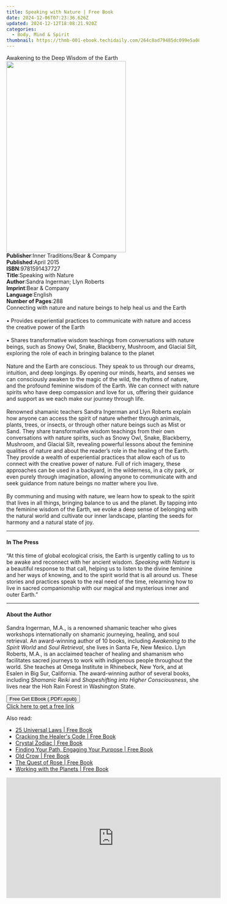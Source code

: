```yaml
---
title: Speaking with Nature | Free Book
date: 2024-12-06T07:23:36.626Z
updated: 2024-12-12T18:08:21.920Z
categories:
  - Body, Mind & Spirit
thumbnail: https://thmb-001-ebook.techidaily.com/264c8ad79485dc099e5a086e854d5ee2ce8fda1c18cbc69e06172f506ee5317d.jpg
---
```

<main id="book-container">
  <div class="flex flex-col">
    <div class="book-brief flex-1 py-6 px-4 sm:p-6 md:py-10 md:px-8">
      <!-- brief-->
      <div class="book-brief-main">
        Awakening to the Deep Wisdom of the Earth
      </div>
    </div>
    <div
      class="book-meta-info flex-1 grid gap-4 col-start-1 col-end-3 row-start-1 sm:mb-6 sm:grid-cols-4 lg:gap-6 lg:col-start-2 lg:row-end-6 lg:row-span-6 lg:mb-0"
    >
      <div
        class="book-meta-info-left place-content-center mt-4 p-4 text-sm leading-6 col-start-2 col-span-2 dark:text-slate-400"
      >
        <img
          class="w-full h-500 object-cover rounded-lg sm:h-255 sm:col-span-2 lg:col-span-full"
          src="https://img-001-ebook.techidaily.com/17deaea188ddd51b515e10e9a7b17d409ef5015822397cf792edec78dc29fe2d.jpg"
          alt=""
          width="312"
          height="500"
        />
      </div>
      <div
        class="book-meta-info-right mt-2 col-start-1 row-start-2 col-span-3 self-center"
      >
        <!-- meta data  -->
        <div class="flex flex-col px-4 md:px-8">
          <div class="flex-1">
            <strong>Publisher</strong>:<span class="px-2"
              >Inner Traditions/Bear &amp; Company</span
            >
          </div>
          <div class="flex-1">
            <strong>Published</strong>:<span class="px-2">April 2015</span>
          </div>
          <div class="flex-1">
            <strong>ISBN</strong>:<span class="px-2">9781591437727</span>
          </div>
          <div class="flex-1">
            <strong>Title</strong>:<span class="px-2"
              >Speaking with Nature</span
            >
          </div>
          <div class="flex-1">
            <strong>Author</strong>:<span class="px-2"
              >Sandra Ingerman; Llyn Roberts</span
            >
          </div>
          <div class="flex-1">
            <strong>Imprint</strong>:<span class="px-2"
              >Bear &amp; Company</span
            >
          </div>
          <div class="flex-1">
            <strong>Language</strong>:<span class="px-2">English</span>
          </div>
          <div class="flex-1">
            <strong>Number of Pages</strong>:<span class="px-2">288</span>
          </div>
        </div>
      </div>
    </div>
    <div class="book-description flex-1 py-6 px-4 sm:p-6 md:py-10 md:px-8">
      <div class="book-description-main">
        <div accordion-content="" id="description">
          Connecting with nature and nature beings to help heal us and the Earth
          <br />
          <br />• Provides experiential practices to communicate with nature and
          access the creative power of the Earth <br />
          <br />• Shares transformative wisdom teachings from conversations with
          nature beings, such as Snowy Owl, Snake, Blackberry, Mushroom, and
          Glacial Silt, exploring the role of each in bringing balance to the
          planet <br />
          <br />Nature and the Earth are conscious. They speak to us through our
          dreams, intuition, and deep longings. By opening our minds, hearts,
          and senses we can consciously awaken to the magic of the wild, the
          rhythms of nature, and the profound feminine wisdom of the Earth. We
          can connect with nature spirits who have deep compassion and love for
          us, offering their guidance and support as we each make our journey
          through life. <br />
          <br />Renowned shamanic teachers Sandra Ingerman and Llyn Roberts
          explain how anyone can access the spirit of nature whether through
          animals, plants, trees, or insects, or through other nature beings
          such as Mist or Sand. They share transformative wisdom teachings from
          their own conversations with nature spirits, such as Snowy Owl, Snake,
          Blackberry, Mushroom, and Glacial Silt, revealing powerful lessons
          about the feminine qualities of nature and about the reader’s role in
          the healing of the Earth. They provide a wealth of experiential
          practices that allow each of us to connect with the creative power of
          nature. Full of rich imagery, these approaches can be used in a
          backyard, in the wilderness, in a city park, or even purely through
          imagination, allowing anyone to communicate with and seek guidance
          from nature beings no matter where you live. <br />
          <br />By communing and musing with nature, we learn how to speak to
          the spirit that lives in all things, bringing balance to us and the
          planet. By tapping into the feminine wisdom of the Earth, we evoke a
          deep sense of belonging with the natural world and cultivate our inner
          landscape, planting the seeds for harmony and a natural state of joy.
        </div>
        <div class="accordion-fader"></div>
      </div>
    </div>
    <div class="book-excerpts flex-1 py-6 px-4 sm:p-6 md:py-10 md:px-8">
      <!-- excerpts-->
      <div class="book-excerpts-main">
        <hr />
        <h4 class="placeholder placeholder-heading">
          <span>In The Press</span>
        </h4>
        <p>
          “At this time of global ecological crisis, the Earth is urgently
          calling to us to be awake and reconnect with her ancient wisdom.
          <i>Speaking with Nature</i> is a beautiful response to that call,
          helping us to listen to the divine feminine and her ways of knowing,
          and to the spirit world that is all around us. These stories and
          practices speak to the real need of the time, relearning how to live
          in sacred companionship with our magical and mysterious inner and
          outer Earth.”
        </p>
      </div>
    </div>
    <div class="book-about-author flex-1 py-6 px-4 sm:p-6 md:py-10 md:px-8">
      <!-- about author-->
      <div class="book-main-author-main">
        <hr />
        <h4 class="placeholder placeholder-heading">
          <span>About the Author</span>
        </h4>
        <p>
          Sandra Ingerman, M.A., is a renowned shamanic teacher who gives
          workshops internationally on shamanic journeying, healing, and soul
          retrieval. An award-winning author of 10 books, including
          <i>Awakening to the Spirit World</i> and <i>Soul Retrieval</i>, she
          lives in Santa Fe, New Mexico. Llyn Roberts, M.A., is an acclaimed
          teacher of healing and shamanism who facilitates sacred journeys to
          work with indigenous people throughout the world. She teaches at Omega
          Institute in Rhinebeck, New York, and at Esalen in Big Sur,
          California. The award-winning author of several books, including
          <i>Shamanic Reiki</i> and<i>
            Shapeshifting into Higher Consciousness</i
          >, she lives near the Hoh Rain Forest in Washington State.
        </p>
      </div>
    </div>
    <div class="book-free-get flex-1 py-6 px-4 sm:p-6 md:py-10 md:px-8">
      <button
        id="btn-free-get"
        class="bg-blue-500 hover:bg-blue-700 text-white font-bold py-2 px-4 rounded"
      >
        Free Get EBook (.PDF/.epub)
      </button>
      <div id="countdown-display" class="px-2 text-lg mt-2"></div>
      <a
        id="free-link"
        class="hidden bg-blue-500 hover:bg-blue-700 text-white font-bold py-2 px-4 rounded"
        href="https://www.ebooks.com/en-us/book/95782383/speaking-with-nature/sandra-ingerman/"
        target="_blank"
        >Click here to get a free link</a
      >
    </div>
    <script>
      let countdownTime = 0;
      let countdownInterval = null;
      document
        .getElementById('btn-free-get')
        .addEventListener('click', startCountdown);
      function startCountdown() {
        countdownTime = new Date().getTime() + 60000 * 3;
        countdownInterval = setInterval(updateCountdown, 1000);
        document.getElementById('btn-free-get').disabled = true;
        document
          .getElementById('btn-free-get')
          .classList.add('bg-gray-500', 'cursor-not-allowed');
      }
      function updateCountdown() {
        let currentTime = new Date().getTime();
        let timeLeft = countdownTime - currentTime;
        let secondsLeft = Math.floor(timeLeft / 1000);
        document.getElementById('countdown-display').innerHTML =
          `Remaining time: ${secondsLeft} seconds.`;
        if (secondsLeft <= 0) {
          clearInterval(countdownInterval);
          document.getElementById('btn-free-get').classList.add('hidden');
          document.getElementById('free-link').classList.remove('hidden');
          document.getElementById('countdown-display').innerHTML = '';
        }
      }
    </script>
  </div>
</main>

<ins class="adsbygoogle"
      style="display:block"
      data-ad-client="ca-pub-7571918770474297"
      data-ad-slot="8358498916"
      data-ad-format="auto"
      data-full-width-responsive="true"></ins>
    

<span class="atpl-alsoreadstyle">Also read:</span>
<div><ul>
<li><a href="https://novels-ebooks.techidaily.com/210359775-9780987513885-25-universal-laws/"><u>25 Universal Laws | Free Book</u></a></li>
<li><a href="https://novels-ebooks.techidaily.com/210359776-9781637303405-cracking-the-healers-code/"><u>Cracking the Healer's Code | Free Book</u></a></li>
<li><a href="https://novels-ebooks.techidaily.com/210358785-9780753735060-crystal-zodiac/"><u>Crystal Zodiac | Free Book</u></a></li>
<li><a href="https://novels-ebooks.techidaily.com/210359240-9781947151963-finding-your-path-engaging-your-purpose/"><u>Finding Your Path, Engaging Your Purpose | Free Book</u></a></li>
<li><a href="https://novels-ebooks.techidaily.com/210359219-9780578954189-old-crow/"><u>Old Crow | Free Book</u></a></li>
<li><a href="https://novels-ebooks.techidaily.com/210359274-9781990093197-the-quest-of-rose/"><u>The Quest of Rose | Free Book</u></a></li>
<li><a href="https://novels-ebooks.techidaily.com/210359043-9780995699960-working-with-the-planets/"><u>Working with the Planets | Free Book</u></a></li>
</ul></div>

<!-- affiliate ads begin -->
<iframe width="560" height="315" src="https://www.youtube.com/embed/vFQCEZiYA08?si=xjIu5IAy77RlHWii" title="YouTube video player" frameborder="0" allow="accelerometer; autoplay; clipboard-write; encrypted-media; gyroscope; picture-in-picture; web-share" referrerpolicy="strict-origin-when-cross-origin" allowfullscreen></iframe>
<!-- affiliate ads end -->

